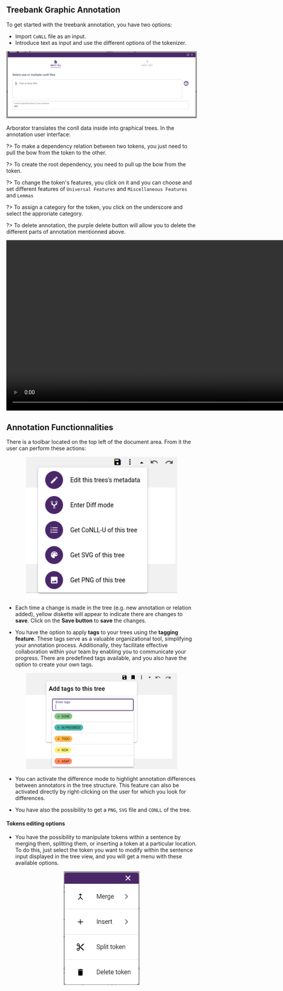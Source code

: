 ## Treebank Graphic Annotation

To get started with the treebank annotation, you have two options: 
- Import `CoNLL` file as an input. 
- Introduce text as input and use the different options of the tokenizer.

<div style="text-align:center">
      <img src="assets/images/upload-sample.png" alt="drawing" width="900"/>
</div>

Arborator translates the conll data inside into graphical trees. In the annotation user interface: 

?> To make a dependency relation between two tokens, you just need to pull the bow from the token to the other. 

?> To create the root dependency, you need to pull up the bow from  the token. 

?> To change the token's features, you click on it and you can choose and set different features  of `Universal Features` and `Miscellaneous Features` and `Lemmas`

?> To assign a category for the token, you click on the underscore and select the approriate category.

?> To delete annotation, the purple delete button will allow you to delete the different parts of annotation mentionned above.



<div style="text-align:center">
      <video autoplay loop width="900">
            <source src="assets/videos/1-Annotation.webm" type=video/webm>
      </video>
</div>


## Annotation Functionnalities

There is a toolbar located on the top  left of the document area. From it the user can perform these actions:

<div style="text-align:center">
      <img src="assets/images/edit-treebank.png" alt="drawing" width="400"/>
</div>

- Each time a change is made in the tree (e.g. new annotation or relation added), yellow diskette will appear to indicate there are changes to **save**. Click on the **Save button** to **save** the changes. 

- You have the option to apply **tags** to your trees using the **tagging feature**. These tags serve as a valuable organizational tool, simplifying your annotation process. Additionally, they facilitate effective collaboration within your team by enabling you to communicate your progress. There are predefined tags available, and you also have the option to create your own tags.

<div style="text-align:center">
      <img src="assets/images/tags.png" alt="drawing" width="400"/>
</div>

- You can activate the difference mode to highlight annotation differences between annotators in the tree structure. This feature can also be activated directly by right-clicking on the user for which you look for differences.  

- You have also the possibility to get a `PNG`, `SVG` file and `CONLL` of the tree.

#### Tokens editing options

- You have the possibility to manipulate tokens within a sentence by merging them, splitting them, or inserting a token at a particular location. To do this, just select the token you want to modify within the sentence input displayed in the tree view, and you will get a menu with these available options.

<div style="text-align:center">
      <img src="assets/images/edit-tokens.png" alt="drawing" width="200"/>
</div>
